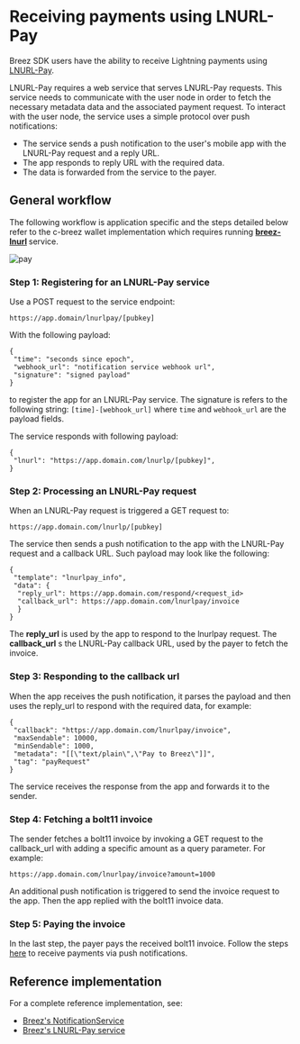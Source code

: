 # Receiving payments using LNURL-Pay

Breez SDK users have the ability to receive Lightning payments using [LNURL-Pay](https://github.com/lnurl/luds/blob/luds/06.md).

LNURL-Pay requires a web service that serves LNURL-Pay requests. This service needs to communicate with the user node in order to fetch the necessary metadata data and the associated payment request.
To interact with the user node, the service uses a simple protocol over push notifications:
* The service sends a push notification to the user's mobile app with the LNURL-Pay request and a reply URL.
* The app responds to reply URL with the required data.
* The data is forwarded from the service to the payer.

## General workflow
The following workflow is application specific and the steps detailed below refer to the c-breez wallet implementation which requires running <b>[breez-lnurl](https://github.com/breez/breez-lnurl) </b>service.

![pay](https://github.com/breez/breez-sdk-docs/assets/5394889/ef0a3111-3604-4789-89c6-23adbd7e5d52)

### Step 1: Registering for an LNURL-Pay service
Use a POST request to the service endpoint:

```
https://app.domain/lnurlpay/[pubkey]
```
With the following payload:

```
{
 "time": "seconds since epoch",
 "webhook_url": "notification service webhook url",
 "signature": "signed payload"
}
```

to register the app for an LNURL-Pay service.
The signature is refers to the following string: ```[time]-[webhook_url]``` where ```time``` and ```webhook_url``` are the payload fields.

The service responds with following payload: 
```>
{
 "lnurl": "https://app.domain.com/lnurlp/[pubkey]", 
}
```

### Step 2: Processing an LNURL-Pay request
When an LNURL-Pay request is triggered a GET request to:
```
https://app.domain.com/lnurlp/[pubkey]
```
The service then sends a push notification to the app with the LNURL-Pay request and a callback URL. Such payload may look like the following:

```
{
 "template": "lnurlpay_info",
 "data": {  
  "reply_url": https://app.domain.com/respond/<request_id>
  "callback_url": https://app.domain.com/lnurlpay/invoice
  }
}
```

The <b>reply_url</b> is used by the app to respond to the lnurlpay request.
The <b>callback_url</b> s the LNURL-Pay callback URL, used by the payer to fetch the invoice.

### Step 3: Responding to the callback url
When the app receives the push notification, it parses the payload and then uses the reply_url to respond with the required data, for example:

```
{
 "callback": "https://app.domain.com/lnurlpay/invoice",
 "maxSendable": 10000,
 "minSendable": 1000,
 "metadata": "[[\"text/plain\",\"Pay to Breez\"]]",
 "tag": "payRequest"
}
```

The service receives the response from the app and forwards it to the sender.

### Step 4: Fetching a bolt11 invoice

The sender fetches a bolt11 invoice by invoking a GET request to the callback_url with adding a specific amount as a query parameter. For example: 
```
https://app.domain.com/lnurlpay/invoice?amount=1000
```
An additional push notification is triggered to send the invoice request to the app. Then the app replied with the bolt11 invoice data.

### Step 5: Paying the invoice
In the last step, the payer pays the received bolt11 invoice. Follow the steps [here](payment_notification.md) to receive payments via push notifications.

## Reference implementation
For a complete reference implementation, see:
* [Breez's NotificationService](https://github.com/breez/c-breez/blob/main/ios/Breez%20Notification%20Service%20Extension/NotificationService.swift)
* [Breez's LNURL-Pay service](https://github.com/breez/breez-lnurl)
